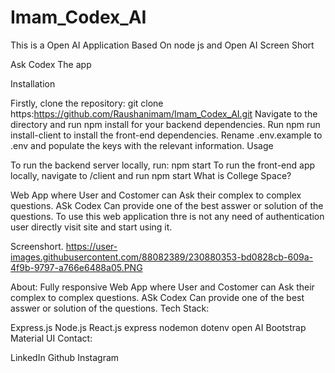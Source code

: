 # Imam_Codex_AI
This is a Open AI Application Based On node js and Open AI
Screen Short


Ask Codex
The app

Installation

Firstly, clone the repository: git clone https:https://github.com/Raushanimam/Imam_Codex_AI.git
Navigate to the directory and run npm install for your backend dependencies.
Run npm run install-client to install the front-end dependencies.
Rename .env.example to .env and populate the keys with the relevant information.
Usage

To run the backend server locally, run: npm start
To run the front-end app locally, navigate to /client and run npm start
What is College Space?

 Web App where User and Costomer can Ask their complex to complex questions.
ASk Codex Can provide one of the best asswer or solution of the questions.
To use this web application thre is not any need of authentication user directly
visit site and start using it.

Screenshort.
https://user-images.githubusercontent.com/88082389/230880353-bd0828cb-609a-4f9b-9797-a766e6488a05.PNG

About:
Fully responsive Web App where User and Costomer can Ask their complex to complex questions.
ASk Codex Can provide one of the best asswer or solution of the questions.
Tech Stack:

Express.js
Node.js
React.js
express
nodemon
dotenv
open AI
Bootstrap
Material UI
Contact:

LinkedIn
Github
Instagram
